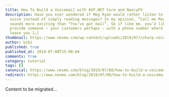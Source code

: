 ```yaml
---
title: How To Build a Voicemail with ASP.NET Core and NancyFX
description: Have you ever wondered if Meg Ryan would rather listen to Tom Hanks
  voice instead of simply reading messages? In my opinion, “Call me Maybe”
  sounds more exciting than “You’ve got mail”. So if like me, you’d like to
  provide someone – your customers perhaps – with a phone number where they can
  leave you […]
thumbnail: https://www.nexmo.com/wp-content/uploads/2019/07/csharp-voicemail.png
author: bibi
published: true
published_at: 2019-07-08T15:00:04
comments: true
category: tutorial
tags: []
canonical: https://www.nexmo.com/blog/2019/07/08/how-to-build-a-voicemail-with-asp-net-core-and-nancyfx-dr
redirect: https://www.nexmo.com/blog/2019/07/08/how-to-build-a-voicemail-with-asp-net-core-and-nancyfx-dr
---
```

Content to be migrated...
